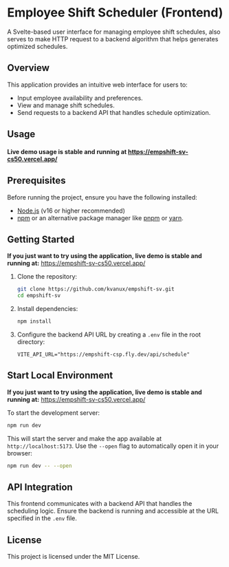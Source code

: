 # Employee Shift Scheduler (Frontend)

A Svelte-based user interface for managing employee shift schedules, also serves to make HTTP request to a backend algorithm that helps generates optimized schedules.

## Overview

This application provides an intuitive web interface for users to:

- Input employee availability and preferences.
- View and manage shift schedules.
- Send requests to a backend API that handles schedule optimization.

## Usage

#### Live demo usage is stable and running at https://empshift-sv-cs50.vercel.app/

## Prerequisites

Before running the project, ensure you have the following installed:

- [Node.js](https://nodejs.org/) (v16 or higher recommended)
- [npm](https://www.npmjs.com/) or an alternative package manager like [pnpm](https://pnpm.io/) or [yarn](https://yarnpkg.com/).

## Getting Started

**If you just want to try using the application, live demo is stable and running at:** https://empshift-sv-cs50.vercel.app/

1. Clone the repository:

   ```bash
   git clone https://github.com/kvanux/empshift-sv.git
   cd empshift-sv
   ```

2. Install dependencies:

   ```bash
   npm install
   ```

3. Configure the backend API URL by creating a `.env` file in the root directory:

   ```env
   VITE_API_URL="https://empshift-csp.fly.dev/api/schedule"
   ```

## Start Local Environment

**If you just want to try using the application, live demo is stable and running at:** https://empshift-sv-cs50.vercel.app/

To start the development server:

```bash
npm run dev
```

This will start the server and make the app available at `http://localhost:5173`. Use the `--open` flag to automatically open it in your browser:

```bash
npm run dev -- --open
```


## API Integration

This frontend communicates with a backend API that handles the scheduling logic. Ensure the backend is running and accessible at the URL specified in the `.env` file.

## License

This project is licensed under the MIT License.
